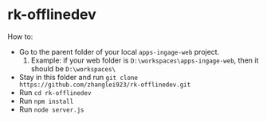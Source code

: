 # rk-offlinedev
How to:
 - Go to the parent folder of your local `apps-ingage-web` project.
    1. Example: if your web folder is `D:\workspaces\apps-ingage-web`, then it should be `D:\workspaces\`
 - Stay in this folder and run `git clone https://github.com/zhanglei923/rk-offlinedev.git`
 - Run `cd rk-offlinedev`
 - Run `npm install`
 - Run `node server.js`
